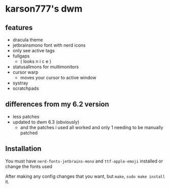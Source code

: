 # karson777's dwm 

## features
- dracula theme 
- jetbrainsmono font with nerd icons
- only see active tags
- fullgaps 
	- ( looks n i c e )
- statusallmons for multimonitors
- cursor warp 
	- moves your cursor to active window
- systray 
- scratchpads 

## differences from my 6.2 version 
- less patches
- updated to dwm 6.3 (obviously)
    - and the patches i used all worked and only 1 needing to be manually patched

## Installation

You must have `nerd-fonts-jetbrains-mono` and `ttf-apple-emoji` installed or change the fonts used 

After making any config changes that you want, but `make`, `sudo make install` it.
